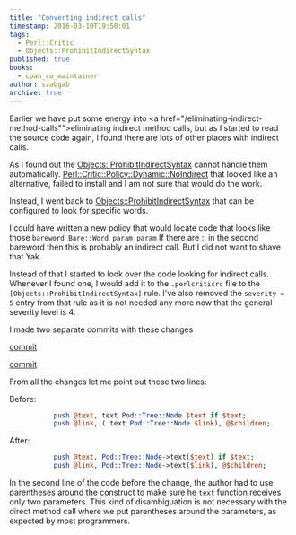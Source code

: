 ```yaml
---
title: "Converting indirect calls"
timestamp: 2016-03-10T19:50:01
tags:
  - Perl::Critic
  - Objects::ProhibitIndirectSyntax
published: true
books:
  - cpan_co_maintainer
author: szabgab
archive: true
---
```



Earlier we have put some energy into <a href="/eliminating-indirect-method-calls"">eliminating indirect method calls</a>, but
as I started to read the source code again, I found there are lots of other places with indirect calls.

As I found out the [Objects::ProhibitIndirectSyntax](https://metacpan.org/pod/Perl::Critic::Policy::Objects::ProhibitIndirectSyntax) cannot handle them automatically.
[Perl::Critic::Policy::Dynamic::NoIndirect](https://metacpan.org/release/Perl-Critic-Policy-Dynamic-NoIndirect) that looked like an alternative, failed to install and
I am not sure that would do the work.

Instead, I went back to [Objects::ProhibitIndirectSyntax](https://metacpan.org/pod/Perl::Critic::Policy::Objects::ProhibitIndirectSyntax) that
can be configured to look for specific words.


I could have written a new policy that would locate code that looks like those `bareword Bare::Word param param` If there are :: in the second bareword then this is probably an indirect call.
But I did not want to shave that Yak.

Instead of that I started to look over the code looking for indirect calls. Whenever I found one, I would add it to the `.perlcriticrc` file to the
`[Objects::ProhibitIndirectSyntax]` rule.  I've also removed the `severity = 5` entry from that rule as it is not needed any more now that the general
severity level is 4.

I made two separate commits with these changes


[commit](https://github.com/szabgab/Pod-Tree/commit/b3ae3c72482172946ca030d16db47a11885b73fa)

[commit](https://github.com/szabgab/Pod-Tree/commit/e1e00032e4a50596c4422a1e25a7541e86b621ef)

From all the changes let me point out these two lines:

Before:

```perl
           push @text, text Pod::Tree::Node $text if $text;
           push @link, ( text Pod::Tree::Node $link), @$children;
```

After:

```perl
           push @text, Pod::Tree::Node->text($text) if $text;
           push @link, Pod::Tree::Node->text($link), @$children;
```

In the second line of the code before the change, the author had to use parentheses around the construct to make sure
he `text` function receives only two parameters. This kind of disambiguation is not necessary with the direct
method call where we put parentheses around the parameters, as expected by most programmers.


